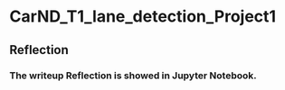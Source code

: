 # CarND_T1_lane_detection_Project1

## Reflection

### The writeup Reflection is showed in Jupyter Notebook.
